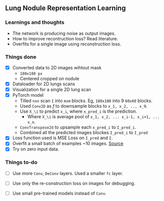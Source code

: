 ## Lung Nodule Representation Learning


### Learnings and thoughts

- The network is producing noise as output images.
- How to improve recontruction loss? Read literature. 
- Overfits for a single image using reconstruction loss.

### Things done 

- [x] Converted data to 2D images wihtout mask
    - `180x180 px` 
    - Centered cropped on nodule
- [x] Dataloader for 2D lungs scans
- [x] Visualization for a single 2D lung scan
- [x] PyTorch model
    - Tilled `nxn` scan `I` into `mxm` blocks. Eg, `180x180` into 9 `60x60` blocks.
    - Used `Conv2D` as  _f_ to downsample blocks to `x_1, x_2, .., x_9`.
    - Use `X_\i` to predict `x_i`, where `x_pred_i` is the prediction.
      - Where `X_\i` is average pool of `x_1, x_2, ... x_i-1, x_i+1, ... x_n`.
    - `ConvTranspose2d` to upsample each `x_pred_i` to `I_pred_i`.
    - Combined all the predicted images blockes `I_pred_i` to `I_pred`
- [x] Loss function used is MSE Loss on `I_pred` and `I`.
- [x] Overfit a small batch of examples ~10 images. [Source](http://karpathy.github.io/2019/04/25/recipe/)
- [x] Try on zero input data.

### Things to-do

- [ ] Use more `Conv`, `DeConv`  layers. Used a smaller `fc` layer. 
- [ ] Use only the re-construction loss on images for debugging.
- [ ] Use small pre-trained models instead of `Conv`.





